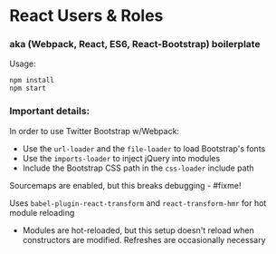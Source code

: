 React Users & Roles
===================

### aka (Webpack, React, ES6, React-Bootstrap) boilerplate

Usage:

```
npm install
npm start
```

### Important details:

In order to use Twitter Bootstrap w/Webpack:

 * Use the `url-loader` and the `file-loader` to load Bootstrap's fonts
 * Use the `imports-loader` to inject jQuery into modules
 * Include the Bootstrap CSS path in the `css-loader` include path

Sourcemaps are enabled, but this breaks debugging - #fixme!

Uses `babel-plugin-react-transform` and `react-transform-hmr` for hot module reloading
  * Modules are hot-reloaded, but this setup doesn't reload when constructors are modified.  Refreshes are occasionally necessary

